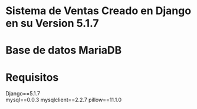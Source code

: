 # Sistema de Ventas Creado en Django en su Version 5.1.7
# Base de datos MariaDB
# Requisitos

Django==5.1.7                                                                                     
mysql==0.0.3
mysqlclient==2.2.7
pillow==11.1.0

